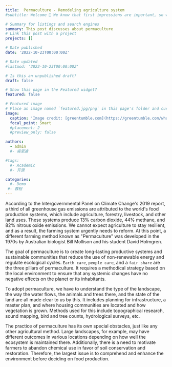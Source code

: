 ```yaml
---
title:  Permaculture - Remodeling agriculture system 
#subtitle: Welcome 👋 We know that first impressions are important, so we've populated your new site with some initial content to help you get familiar with everything in no time.

# Summary for listings and search engines
summary: This post discusses about permaculture
# Link this post with a project
projects: []

# Date published
date: '2022-10-23T00:00:00Z'

# Date updated
#lastmod: '2022-10-23T00:00:00Z'

# Is this an unpublished draft?
draft: false

# Show this page in the Featured widget?
featured: false

# Featured image
# Place an image named `featured.jpg/png` in this page's folder and customize its options here.
image:
  caption: 'Image credit: [greentumble.com](https://greentumble.com/what-is-permaculture-farming/)'
  focal_point: Smart
  #placement: 2
  #preview_only: false

authors:
  - admin
  #- 吳恩達

#tags:
  #- Academic
  #- 开源

categories:
  #- Demo
 #- 教程
---
```

According to the Intergovernmental Panel on Climate Change's 2019 report, a third of all greenhouse gas emissions are attributed to the world's food production systems, which include agriculture, forestry, livestock, and other land uses. These systems produce 13% carbon dioxide, 44% methane, and 82% nitrous oxide emissions. We cannot expect agriculture to stay resilient, and as a result, the farming system urgently needs to reform. At this point, a different farming method known as "Permaculture" was developed in the 1970s by Australian biologist Bill Mollison and his student David Holmgren.

The goal of permaculture is to create long-lasting productive systems and sustainable communities that reduce the use of non-renewable energy and regulate ecological cycles. `Earth care`, `people care`, and a `fair share` are the three pillars of permaculture. It requires a methodical strategy based on the local environment to ensure that any systemic changes have no negative effects on the planet or its inhabitants.

To adopt permaculture, we have to understand the type of the landscape, the way the water flows, the animals and trees there, and the state of the land are all made clear to us by this. It includes planning for infrastructure, a master plan, and where housing communities are located and how vegetation is grown. Methods used for this include topographical research, sound mapping, bird and tree counts, hydrological surveys, etc. 

The practice of permaculture has its own special obstacles, just like any other agricultural method. Large landscapes, for example, may have different outcomes in various locations depending on how well the ecosystem is maintained there. Additionally, there is a need to motivate farmers to abandon chemical use in favor of soil conservation and restoration. Therefore, the largest issue is to comprehend and enhance the environment before deciding on food production.















